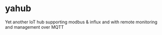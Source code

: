 # yahub
Yet another IoT hub supporting modbus &amp; influx and with remote monitoring and management over MQTT
